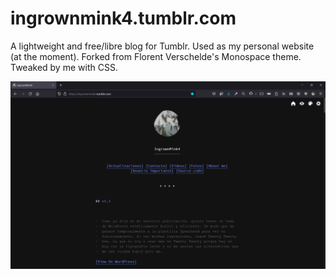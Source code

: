 # ingrownmink4.tumblr.com
 A lightweight and free/libre blog for Tumblr. Used as my personal website (at the moment). Forked from Florent Verschelde's Monospace theme. Tweaked by me with CSS. 
 
 
 ![ingrownmink4.tumblr.com](firefox_MBBk0kPmil.png)


